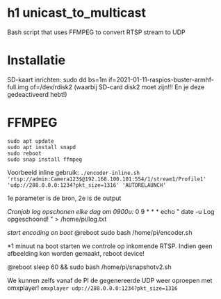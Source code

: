 # h1 unicast_to_multicast
Bash script that uses FFMPEG to convert RTSP stream to UDP




# Installatie
SD-kaart inrichten:
sudo dd bs=1m if=2021-01-11-raspios-buster-armhf-full.img of=/dev/rdisk2 (waarbij SD-card disk2 moet zijn!!! En je deze gedeactiveerd hebt!)

# FFMPEG
```
sudo apt update
sudo apt install snapd
sudo reboot
sudo snap install ffmpeg
```


Voorbeeld inline gebruik: 
```./encoder-inline.sh 'rtsp://admin:Camera123$@192.168.100.101:554/1/stream1/Profile1' 'udp://288.0.0.0:1234?pkt_size=1316' 'AUTORELAUNCH'```

1e parameter is de bron, 2e is de output


*Cronjob log opschonen elke dag om 0900u:*
0 9 * * * echo " date -u Log opgeschoond! " > /home/pi/log.txt

*start encoding on boot*
@reboot sudo bash /home/pi/encoder.sh

*1 minuut na boot starten we controle op inkomende RTSP. Indien geen afbeelding kon worden gemaakt, reboot device!

@reboot sleep 60 && sudo bash /home/pi/snapshotv2.sh

We kunnen zelfs vanaf de PI de gegenereerde UDP weer oproepen met omxplayer!
```omxplayer udp://288.0.0.0:1234?pkt_size=1316```
